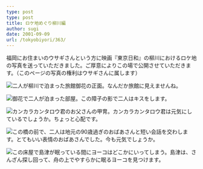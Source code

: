 ```yaml
---
type: post
type: post
title: ロケ地めぐり柳川編
author: sugi
date: 2001-09-09
url: /tokyobiyori/363/
---
```

福岡にお住まいのウサギさんという方に映画『東京日和』の柳川におけるロケ地の写真を送っていただきました。ご厚意によりこの場で公開させていただきます。（このページの写真の権利はウサギさんに属します）

<div class="spacer">
</div>

[<img src="/images/tokyobiyori/yanagawa-thumb.jpg" class="alignleft" />][1]二人が柳川で泊まった旅館御花の正面。なんだか旅館に見えませんね。

<div class="spacer">
</div>

[<img src="/images/tokyobiyori/heya2-thumb.jpg" class="alignleft" />][2]御花で二人が泊まった部屋。この障子の影で二人はキスをします。

<div class="spacer">
</div>

[<img src="/images/tokyobiyori/heya3-thumb.jpg" class="alignleft" />][3]カンカラカンタロウ君のお父さんの甲冑。カンカラカンタロウ君は元気にしているでしょうか。ちょっと心配です。

<div class="spacer">
</div>

[<img src="/images/tokyobiyori/eiga4-thumb.jpg" class="alignleft" />][4]この橋の前で、二人は地元の90歳過ぎのおばあさんと短い会話を交わします。とてもいい表情のおばあさんでした。今も元気でしょうか。

<div class="spacer">
</div>

[<img src="/images/tokyobiyori/eiga6-thumb.jpg" class="alignleft" />][5]この床屋で島津が眠っている間にヨーコはどこかにいってしまう。島津は、さんざん探し回って、舟の上でやすらかに眠るヨーコを見つけます。

<div class="spacer">
</div>

 [1]: /images/tokyobiyori/yanagawa.jpg
 [2]: /images/tokyobiyori/heya2.jpg
 [3]: /images/tokyobiyori/heya3.jpg
 [4]: /images/tokyobiyori/eiga4.jpg
 [5]: /images/tokyobiyori/eiga6.jpg
